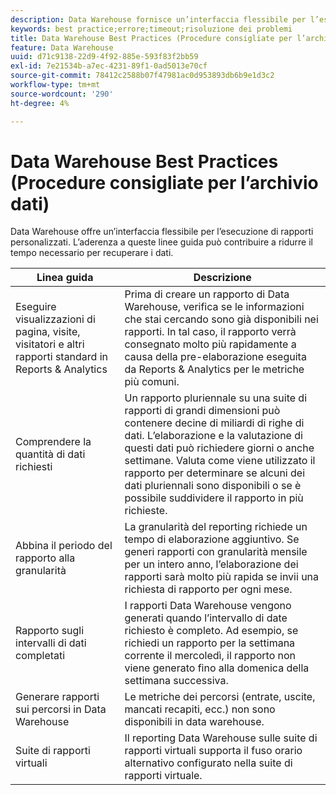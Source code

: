 ```yaml
---
description: Data Warehouse fornisce un’interfaccia flessibile per l’esecuzione di rapporti personalizzati. L’aderenza a queste linee guida può contribuire a ridurre il tempo necessario per recuperare i dati.
keywords: best practice;errore;timeout;risoluzione dei problemi
title: Data Warehouse Best Practices (Procedure consigliate per l’archivio dati)
feature: Data Warehouse
uuid: d71c9138-22d9-4f92-885e-593f83f2bb59
exl-id: 7e21534b-a7ec-4231-89f1-0ad5013e70cf
source-git-commit: 78412c2588b07f47981ac0d953893db6b9e1d3c2
workflow-type: tm+mt
source-wordcount: '290'
ht-degree: 4%

---
```


# Data Warehouse Best Practices (Procedure consigliate per l’archivio dati)

Data Warehouse offre un’interfaccia flessibile per l’esecuzione di rapporti personalizzati. L’aderenza a queste linee guida può contribuire a ridurre il tempo necessario per recuperare i dati.



| Linea guida | Descrizione |
|--- |--- |
| Eseguire visualizzazioni di pagina, visite, visitatori e altri rapporti standard in Reports &amp; Analytics | Prima di creare un rapporto di Data Warehouse, verifica se le informazioni che stai cercando sono già disponibili nei rapporti. In tal caso, il rapporto verrà consegnato molto più rapidamente a causa della pre-elaborazione eseguita da Reports &amp; Analytics per le metriche più comuni. |
| Comprendere la quantità di dati richiesti | Un rapporto pluriennale su una suite di rapporti di grandi dimensioni può contenere decine di miliardi di righe di dati. L’elaborazione e la valutazione di questi dati può richiedere giorni o anche settimane. Valuta come viene utilizzato il rapporto per determinare se alcuni dei dati pluriennali sono disponibili o se è possibile suddividere il rapporto in più richieste. |
| Abbina il periodo del rapporto alla granularità | La granularità del reporting richiede un tempo di elaborazione aggiuntivo. Se generi rapporti con granularità mensile per un intero anno, l’elaborazione dei rapporti sarà molto più rapida se invii una richiesta di rapporto per ogni mese. |
| Rapporto sugli intervalli di dati completati | I rapporti Data Warehouse vengono generati quando l’intervallo di date richiesto è completo. Ad esempio, se richiedi un rapporto per la settimana corrente il mercoledì, il rapporto non viene generato fino alla domenica della settimana successiva. |
| Generare rapporti sui percorsi in Data Warehouse | Le metriche dei percorsi (entrate, uscite, mancati recapiti, ecc.) non sono disponibili in data warehouse. |
| Suite di rapporti virtuali | Il reporting Data Warehouse sulle suite di rapporti virtuali supporta il fuso orario alternativo configurato nella suite di rapporti virtuale. |
